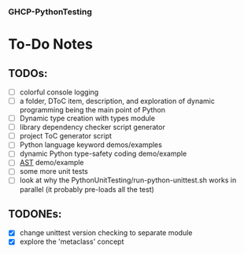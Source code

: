 
<!--
Feb. 21,23, 2024
Rich W.
MSL.l
-->

### GHCP-PythonTesting

# To-Do Notes

## TODOs:
- [ ] colorful console logging
- [ ] a folder, DToC item, description, and exploration of dynamic programming being the main point of Python
- [ ] Dynamic type creation with types module
- [ ] library dependency checker script generator
- [ ] project ToC generator script
- [ ] Python language keyword demos/examples
- [ ] dynamic Python type-safety coding demo/example
- [ ] [AST](https://docs.python.org/3.12/library/ast.html#) demo/example
- [ ] some more unit tests
- [ ] look at why the PythonUnitTesting/run-python-unittest.sh works in parallel (it probably pre-loads all the test)

## TODONEs:
- [x] change unittest version checking to separate module
- [x] explore the 'metaclass' concept